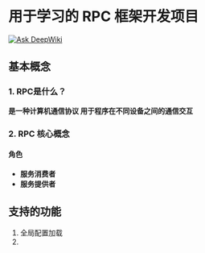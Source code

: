 # 用于学习的 RPC 框架开发项目

[![Ask DeepWiki](https://deepwiki.com/badge.svg)](https://deepwiki.com/JiaWei-Chen-2295/jc-simple-rpc)

## 基本概念

### 1. **RPC是什么？**

**是一种计算机通信协议 用于程序在不同设备之间的通信交互**

### 2. **RPC 核心概念**

#### 角色

* **服务消费者**
* **服务提供者**

## 支持的功能
1. 全局配置加载
2. 